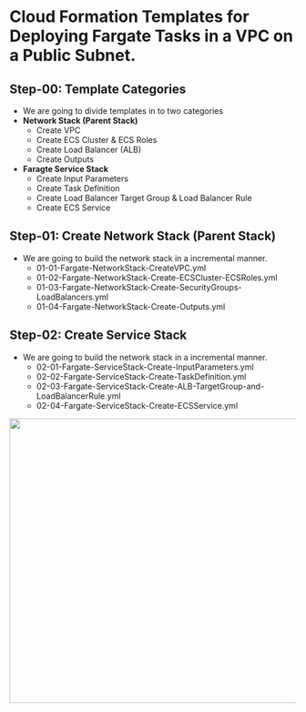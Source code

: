 # Cloud Formation Templates for Deploying Fargate Tasks in a VPC on a Public Subnet.

## Step-00: Template Categories
- We are going to divide templates in to two categories
- **Network Stack (Parent Stack)**
    - Create VPC
    - Create ECS Cluster & ECS Roles
    - Create Load Balancer (ALB)
    - Create Outputs
- **Faragte Service Stack**
    - Create Input Parameters
    - Create Task Definition
    - Create Load Balancer Target Group & Load Balancer Rule
    - Create ECS Service

## Step-01: Create Network Stack (Parent Stack)
- We are going to build the network stack in a incremental manner.     
    - 01-01-Fargate-NetworkStack-CreateVPC.yml
    - 01-02-Fargate-NetworkStack-Create-ECSCluster-ECSRoles.yml
    - 01-03-Fargate-NetworkStack-Create-SecurityGroups-LoadBalancers.yml
    - 01-04-Fargate-NetworkStack-Create-Outputs.yml

## Step-02: Create Service Stack
- We are going to build the network stack in a incremental manner.     
    - 02-01-Fargate-ServiceStack-Create-InputParameters.yml
    - 02-02-Fargate-ServiceStack-Create-TaskDefinition.yml
    - 02-03-Fargate-ServiceStack-Create-ALB-TargetGroup-and-LoadBalancerRule.yml
    - 02-04-Fargate-ServiceStack-Create-ECSService.yml


<img src="https://github.com/stacksimplify/aws-fargate-ecs-masterclass/blob/master/otherfiles/images/11-ecs-cfn-public-vpc-public-subnet.png" width="1600" height="500">